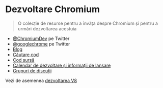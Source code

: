 # Dezvoltare Chromium

> O colecție de resurse pentru a învăța despre Chromium și pentru a urmări dezvoltarea acestuia

- [@ChromiumDev](https://twitter.com/ChromiumDev) pe Twitter
- [@googlechrome](https://twitter.com/googlechrome) pe Twitter
- [Blog](https://blog.chromium.org)
- [Căutare cod](https://cs.chromium.org/)
- [Cod sursă](https://cs.chromium.org/chromium/src/)
- [Calendar de dezvoltare și informații de lansare](https://www.chromium.org/developers/calendar)
- [Grupuri de discuții](http://www.chromium.org/developers/discussion-groups)

Vezi de asemenea [dezvoltarea V8](v8-development.md)
